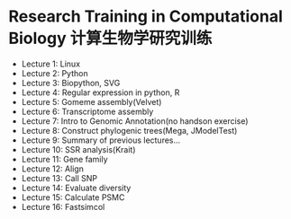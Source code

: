 # Research Training in Computational Biology 计算生物学研究训练

* Lecture 1: Linux
* Lecture 2: Python
* Lecture 3: Biopython, SVG
* Lecture 4: Regular expression in python, R
* Lecture 5: Gomeme assembly(Velvet)
* Lecture 6: Transcriptome assembly
* Lecture 7: Intro to Genomic Annotation(no handson exercise)
* Lecture 8: Construct phylogenic trees(Mega, JModelTest)
* Lecture 9: Summary of previous lectures...
* Lecture 10: SSR analysis(Krait)
* Lecture 11: Gene family
* Lecture 12: Align
* Lecture 13: Call SNP
* Lecture 14: Evaluate diversity
* Lecture 15: Calculate PSMC
* Lecture 16: Fastsimcol

